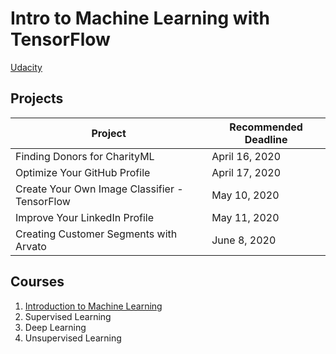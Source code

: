 # Intro to Machine Learning with TensorFlow

[Udacity](https://www.udacity.com/course/intro-to-machine-learning-with-tensorflow-nanodegree--nd230)

## Projects

| Project | Recommended Deadline |
| ------- | -------------------- |
| Finding Donors for CharityML | April 16, 2020 |
| Optimize Your GitHub Profile | April 17, 2020 |
| Create Your Own Image Classifier - TensorFlow | May 10, 2020 |
| Improve Your LinkedIn Profile | May 11, 2020 |
| Creating Customer Segments with Arvato | June 8, 2020 |

## Courses
1. [Introduction to Machine Learning](1-intro.md)
2. Supervised Learning
3. Deep Learning
4. Unsupervised Learning
